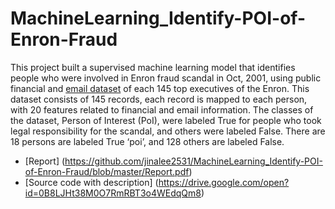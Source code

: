 # MachineLearning_Identify-POI-of-Enron-Fraud

This project built a supervised machine learning model that identifies people who were involved in Enron fraud scandal in Oct, 2001, using public financial and [email dataset](https://www.cs.cmu.edu/~./enron/) of each 145 top executives of the Enron. This dataset consists of 145 records, each record is mapped to each person, with 20 features related to financial and email information.
The classes of the dataset, Person of Interest (PoI), were labeled True for people who took legal responsibility for the scandal, and others were labeled False. There are 18 persons are labeled True ‘poi’, and 128 others are labeled False.



- [Report] (https://github.com/jinalee2531/MachineLearning_Identify-POI-of-Enron-Fraud/blob/master/Report.pdf)
- [Source code with description] (https://drive.google.com/open?id=0B8LJHt38M0O7RmRBT3o4WEdqQm8)


